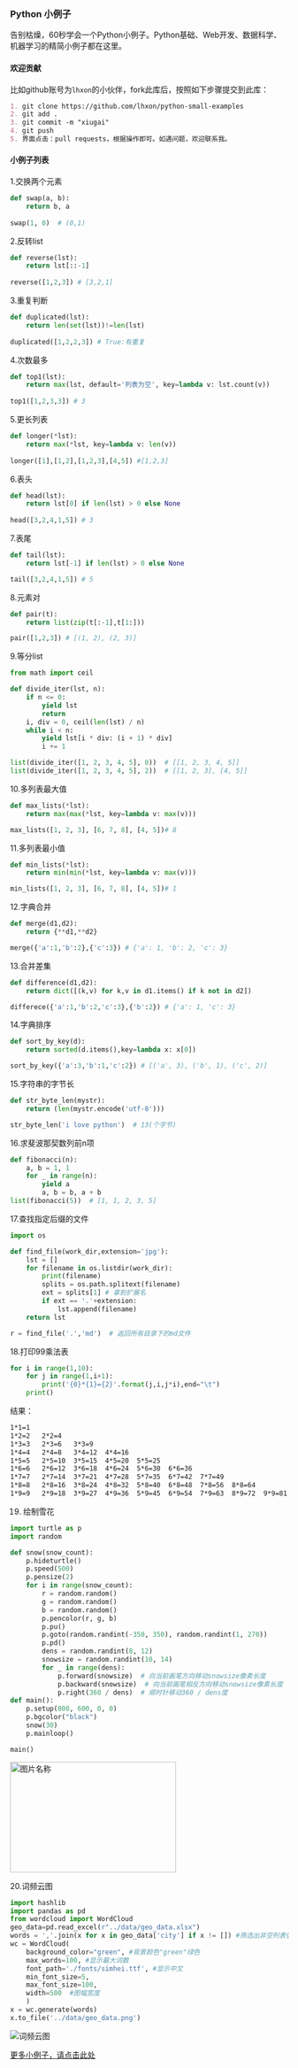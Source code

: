 ### Python 小例子

告别枯燥，60秒学会一个Python小例子。Python基础、Web开发、数据科学、机器学习的精简小例子都在这里。

#### 欢迎贡献

比如github账号为`lhxon`的小伙伴，fork此库后，按照如下步骤提交到此库：

```markdown
1. git clone https://github.com/lhxon/python-small-examples
2. git add . 
3. git commit -m "xiugai"
4. git push
5. 界面点击：pull requests，根据操作即可。如遇问题，欢迎联系我。
```

#### 小例子列表

1.交换两个元素

```python
def swap(a, b):
    return b, a
    
swap(1, 0)  # (0,1)
```
2.反转list
```python
def reverse(lst):
    return lst[::-1]
    
reverse([1,2,3]) # [3,2,1]
```
3.重复判断
```python
def duplicated(lst):
    return len(set(lst))!=len(lst)
    
duplicated([1,2,2,3]) # True:有重复
```
4.次数最多
```python
def top1(lst):
    return max(lst, default='列表为空', key=lambda v: lst.count(v))
    
top1([1,2,3,3]) # 3
```
5.更长列表
```python
def longer(*lst):
    return max(*lst, key=lambda v: len(v))
    
longer([1],[1,2],[1,2,3],[4,5]) #[1,2,3]
```
6.表头
```python
def head(lst):
    return lst[0] if len(lst) > 0 else None
    
head([3,2,4,1,5]) # 3
```
7.表尾
```python
def tail(lst):
    return lst[-1] if len(lst) > 0 else None

tail([3,2,4,1,5]) # 5
```
8.元素对
```python
def pair(t):
    return list(zip(t[:-1],t[1:]))

pair([1,2,3]) # [(1, 2), (2, 3)]
```
9.等分list

```python
from math import ceil

def divide_iter(lst, n):
    if n <= 0:
        yield lst
        return
    i, div = 0, ceil(len(lst) / n)
    while i < n:
        yield lst[i * div: (i + 1) * div]
        i += 1

list(divide_iter([1, 2, 3, 4, 5], 0))  # [[1, 2, 3, 4, 5]]
list(divide_iter([1, 2, 3, 4, 5], 2))  # [[1, 2, 3], [4, 5]]
```
10.多列表最大值

```python
def max_lists(*lst):
    return max(max(*lst, key=lambda v: max(v)))

max_lists([1, 2, 3], [6, 7, 8], [4, 5])# 8
```

11.多列表最小值

```python
def min_lists(*lst):
    return min(min(*lst, key=lambda v: max(v)))

min_lists([1, 2, 3], [6, 7, 8], [4, 5])# 1 
```
12.字典合并

```python
def merge(d1,d2):
    return {**d1,**d2}

merge({'a':1,'b':2},{'c':3}) # {'a': 1, 'b': 2, 'c': 3}
```
13.合并差集

```python
def difference(d1,d2):
    return dict([(k,v) for k,v in d1.items() if k not in d2])

differece({'a':1,'b':2,'c':3},{'b':2}) # {'a': 1, 'c': 3}
```
14.字典排序

```python
def sort_by_key(d):
    return sorted(d.items(),key=lambda x: x[0])

sort_by_key({'a':3,'b':1,'c':2}) # [('a', 3), ('b', 1), ('c', 2)]
```

15.字符串的字节长

```python
def str_byte_len(mystr):
    return (len(mystr.encode('utf-8')))

str_byte_len('i love python')  # 13(个字节)
```

16.求斐波那契数列前n项

```python
def fibonacci(n):
    a, b = 1, 1
    for _ in range(n):
        yield a
        a, b = b, a + b
list(fibonacci(5))  # [1, 1, 2, 3, 5]
```

17.查找指定后缀的文件

```python
import os

def find_file(work_dir,extension='jpg'):
    lst = []
    for filename in os.listdir(work_dir):
        print(filename)
        splits = os.path.splitext(filename)
        ext = splits[1] # 拿到扩展名
        if ext == '.'+extension:
            lst.append(filename)
    return lst

r = find_file('.','md')  # 返回所有目录下的md文件
```

18.打印99乘法表

```python
for i in range(1,10):
    for j in range(1,i+1):
        print('{0}*{1}={2}'.format(j,i,j*i),end="\t")
    print()
```

结果：

```markdown
1*1=1
1*2=2   2*2=4
1*3=3   2*3=6   3*3=9
1*4=4   2*4=8   3*4=12  4*4=16
1*5=5   2*5=10  3*5=15  4*5=20  5*5=25
1*6=6   2*6=12  3*6=18  4*6=24  5*6=30  6*6=36
1*7=7   2*7=14  3*7=21  4*7=28  5*7=35  6*7=42  7*7=49
1*8=8   2*8=16  3*8=24  4*8=32  5*8=40  6*8=48  7*8=56  8*8=64
1*9=9   2*9=18  3*9=27  4*9=36  5*9=45  6*9=54  7*9=63  8*9=72  9*9=81
```

19. 绘制雪花

```python
import turtle as p
import random

def snow(snow_count):
    p.hideturtle()
    p.speed(500)
    p.pensize(2)
    for i in range(snow_count):
        r = random.random()
        g = random.random()
        b = random.random()
        p.pencolor(r, g, b)
        p.pu()
        p.goto(random.randint(-350, 350), random.randint(1, 270))
        p.pd()
        dens = random.randint(8, 12)
        snowsize = random.randint(10, 14)
        for _ in range(dens):
            p.forward(snowsize)  # 向当前画笔方向移动snowsize像素长度
            p.backward(snowsize)  # 向当前画笔相反方向移动snowsize像素长度
            p.right(360 / dens)  # 顺时针移动360 / dens度   
def main():
    p.setup(800, 600, 0, 0)
    p.bgcolor("black")
    snow(30)
    p.mainloop()

main()

```
<!-- ![漫天雪花](./img/turtlesnow.gif) -->
<img src="https://github.com/jackzhenguo/python-small-examples/blob/master/img/turtlesnow.gif" width="300" height="200" alt="图片名称" align=center>


20.词频云图

```python
import hashlib
import pandas as pd
from wordcloud import WordCloud
geo_data=pd.read_excel(r"../data/geo_data.xlsx")
words = ','.join(x for x in geo_data['city'] if x != []) #筛选出非空列表值
wc = WordCloud(
    background_color="green", #背景颜色"green"绿色
    max_words=100, #显示最大词数
    font_path='./fonts/simhei.ttf', #显示中文
    min_font_size=5,
    max_font_size=100,
    width=500  #图幅宽度
    )
x = wc.generate(words)
x.to_file('../data/geo_data.png')
```
![词频云图](./data/geo_data.png)


[更多小例子，请点击此处](./md/README.md)

















